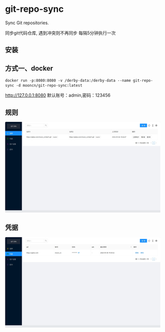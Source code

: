 # git-repo-sync

Sync Git repositories.

同步git代码仓库, 
遇到冲突则不再同步
每隔5分钟执行一次

## 安装
## 方式一、docker
```
docker run -p:8080:8080 -v /derby-data:/derby-data --name git-repo-sync -d mooncn/git-repo-sync:latest  
```
http://127.0.0.1:8080
默认账号：admin,密码：123456

## 规则
![img.png](doc/gz.png)

## 凭据
![img.png](doc/pj.png)